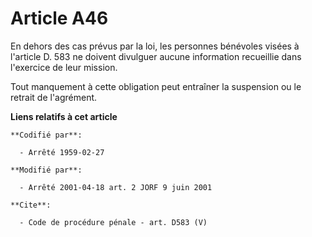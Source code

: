 # Article A46

En dehors des cas prévus par la loi, les personnes bénévoles visées à l'article D. 583 ne doivent divulguer aucune
information recueillie dans l'exercice de leur mission. 

Tout manquement à cette obligation peut entraîner la suspension ou le retrait de l'agrément.

**Liens relatifs à cet article**

	**Codifié par**:

	  - Arrêté 1959-02-27

	**Modifié par**:

	  - Arrêté 2001-04-18 art. 2 JORF 9 juin 2001

	**Cite**:

	  - Code de procédure pénale - art. D583 (V)
